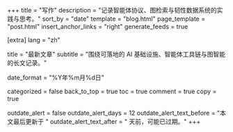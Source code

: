 +++
title = "写作"
description = "记录智能体协议、图检索与韧性数据系统的实践与思考。"
sort_by = "date"
template = "blog.html"
page_template = "post.html"
insert_anchor_links = "right"
generate_feeds = true

[extra]
lang = "zh"

title = "最新文章"
subtitle = "围绕可落地的 AI 基础设施、智能体工具链与图智能的长文记录。"

date_format = "%Y年%m月%d日"

categorized = false
back_to_top = true
toc = true
comment = true
copy = true

outdate_alert = false
outdate_alert_days = 12
outdate_alert_text_before = "本文最后更新于 "
outdate_alert_text_after = " 天前，可能已过期。"
+++
